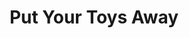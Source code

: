 ---
pid: ch618
title: Put Your Toys Away
location_transcription: outside the Municipal Annex in Center City
coordinates: "[-75.164300288297, 39.953787562666]"
zipcode: 
gen_neighborhood: 
neighborhood: 
outside_phl: 
age: 
age_range: 
instagram: 
image_file_name: ch_618.jpg
proposal_transcription: |-
  Take the toys and game pieces strewn across the plaza and neatly stack them in the corner.
  The city government has too many games and it is time to have them make a statement that it is time to put the toys away.
topic: Unknown
topic_summary: '0'
type: Other No Form
keywords_other: toys
credit: 
image_labels: 
twitter: 
facebook: 
permalink: "/monuments/ch618/"
layout: item-page
---